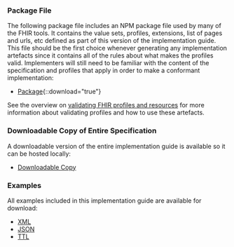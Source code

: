 
### Package File

The following package file includes an NPM package file used by many of the FHIR tools.  It contains the value sets, profiles, extensions, list of pages and urls, etc defined as part of this version of the implementation guide. This file should be the first choice whenever generating any implementation artefacts since it contains all of the rules about what makes the profiles valid. Implementers will still need to be familiar with the content of the specification and profiles that apply in order to make a conformant implementation:

- [Package](package.tgz){::download="true"}

See the overview on [validating FHIR profiles and resources](http://hl7.org/fhir/R4/validation.html) for more information about validating profiles and how to use these artefacts.


### Downloadable Copy of Entire Specification

A downloadable version of the entire implementation guide is available so it can be hosted locally:

- [Downloadable Copy](full-ig.zip)


### Examples

All examples included in this implementation guide are available for download:

- [XML](examples.xml.zip)
- [JSON](examples.json.zip)
- [TTL](examples.ttl.zip)

